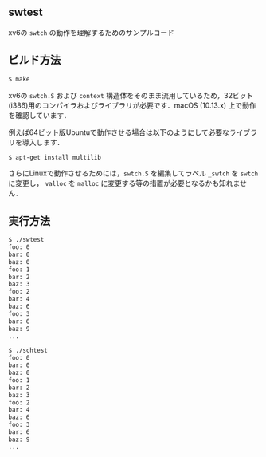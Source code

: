 swtest
------
xv6の `swtch` の動作を理解するためのサンプルコード


## ビルド方法

```sh
$ make
```

xv6の `swtch.S` および `context` 構造体をそのまま流用しているため，32ビット(i386)用のコンパイラおよびライブラリが必要です．macOS (10.13.x) 上で動作を確認しています．

例えば64ビット版Ubuntuで動作させる場合は以下のようにして必要なライブラリを導入します．

```sh
$ apt-get install multilib
```

さらにLinuxで動作させるためには，`swtch.S` を編集してラベル `_swtch` を `swtch` に変更し，
`valloc` を `malloc` に変更する等の措置が必要となるかも知れません．

## 実行方法

```sh
$ ./swtest
foo: 0
bar: 0
baz: 0
foo: 1
bar: 2
baz: 3
foo: 2
bar: 4
baz: 6
foo: 3
bar: 6
baz: 9
...
```

```sh
$ ./schtest
foo: 0
bar: 0
baz: 0
foo: 1
bar: 2
baz: 3
foo: 2
bar: 4
baz: 6
foo: 3
bar: 6
baz: 9
...
```
